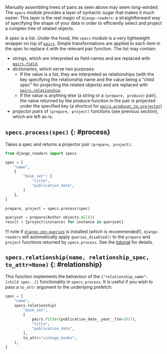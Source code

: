 Manually assembling trees of pairs as seen above may seem long-winded. The `specs` module provides a layer of syntactic sugar that makes it much easier. This layer is the real magic of `django-readers`: a straightforward way of specifying the shape of your data in order to efficiently select and project a complex tree of related objects.

A spec is a list. Under the hood, the `specs` module is a very lightweight wrapper on top of [`pairs`](pairs.md). Simple transformations are applied to each item in the spec to replace it with the relevant pair function. The list may contain:

* _strings_, which are interpreted as field names and are replaced with [`pairs.field`](pairs.md#field),
* _dictionaries_, which serve two purposes:
    * If the value is a list, they are interpreted as relationships (with the key specifying the relationship name and the value being a "child spec" for projecting the related objects) and are replaced with [`pairs.relationship`](pairs.md#relationship).
    * If the value is anything else (a string or a `(prepare, produce)` pair), the value returned by the produce function in the pair is projected under the specified key (a shortcut for [`pairs.producer_to_projector`](pairs.md#producer_to_projector))
* _projector pairs_ of `(prepare, project)` functions (see previous section), which are left as-is.

## `specs.process(spec)` {: #process}

Takes a spec and returns a projector pair `(prepare, project)`.

```python
from django_readers import specs

spec = [
    "name",
    {
        "book_set": [
            "title",
            "publication_date",
        ]
    },
]

prepare, project = specs.process(spec)

queryset = prepare(Author.objects.all())
result = [project(instance) for instance in queryset]
```

!!! note
    if [`django-zen-queries`](https://github.com/dabapps/django-zen-queries) is installed (which is recommended!), `django-readers` will automatically apply `queries_disabled()` to the `prepare` and `project` functions returned by `specs.process`. See the [tutorial](../tutorial.md#a-note-on-django-zen-queries) for details.

## `specs.relationship(name, relationship_spec, to_attr=None)` {: #relationship}

This function implements the behaviour of the `{"relationship_name": [child spec..]}` functionality in `specs.process`. It is useful if you wish to pass a `to_attr` argument to the underlying prefetch:

```python
spec = [
    "name",
    specs.relationship(
        "book_set",
        [
            pairs.filter(publication_date__year__lte=2017),
            "title",
            "publication_date",
        ],
        to_attr="vintage_books",
    ),
]
```

